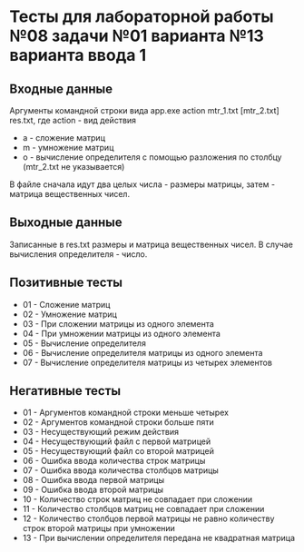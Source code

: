 # Тесты для лабораторной работы №08 задачи №01 варианта №13 варианта ввода 1

## Входные данные

Аргументы командной строки вида app.exe action mtr_1.txt [mtr_2.txt] res.txt, где action - вид действия

* a - сложение матриц
* m - умножение матриц
* o - вычисление определителя с помощью разложения по столбцу (mtr_2.txt не указывается)

В файле сначала идут два целых числа - размеры матрицы, затем - матрица вещественных чисел.

## Выходные данные

Записанные в res.txt размеры и матрица вещественных чисел. В случае вычисления определителя - число.

## Позитивные тесты

- 01 - Сложение матриц
- 02 - Умножение матриц
- 03 - При сложении матрицы из одного элемента
- 04 - При умножении матрицы из одного элемента
- 05 - Вычисление определителя
- 06 - Вычисление определителя матрицы из одного элемента
- 07 - Вычисление определителя матрицы из четырех элементов

## Негативные тесты

- 01 - Аргументов командной строки меньше четырех
- 02 - Аргументов командной строки больше пяти
- 03 - Несуществующий режим действия
- 04 - Несуществующий файл с первой матрицей
- 05 - Несуществующий файл со второй матрицей
- 06 - Ошибка ввода количества строк матрицы
- 07 - Ошибка ввода количества столбцов матрицы
- 08 - Ошибка ввода первой матрицы
- 09 - Ошибка ввода второй матрицы
- 10 - Количество строк матриц не совпадает при сложении
- 11 - Количество столбцов матриц не совпадает при сложении
- 12 - Количество столбцов первой матрицы не равно количеству строк второй матрицы при умножении
- 13 - При вычислении определителя передана не квадратная матрица

